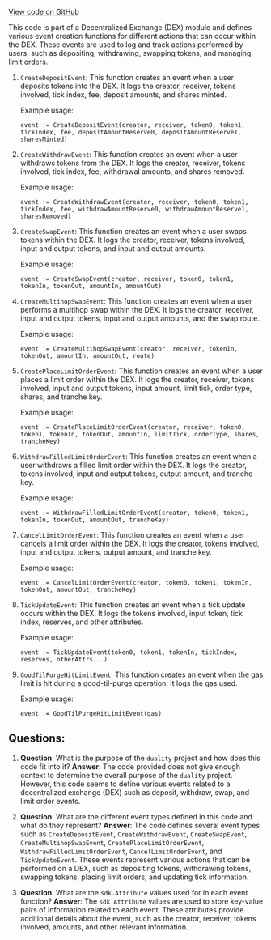[View code on GitHub](https://github.com/duality-labs/duality/types/events.go)

This code is part of a Decentralized Exchange (DEX) module and defines various event creation functions for different actions that can occur within the DEX. These events are used to log and track actions performed by users, such as depositing, withdrawing, swapping tokens, and managing limit orders.

1. `CreateDepositEvent`: This function creates an event when a user deposits tokens into the DEX. It logs the creator, receiver, tokens involved, tick index, fee, deposit amounts, and shares minted.

   Example usage:
   ```
   event := CreateDepositEvent(creator, receiver, token0, token1, tickIndex, fee, depositAmountReserve0, depositAmountReserve1, sharesMinted)
   ```

2. `CreateWithdrawEvent`: This function creates an event when a user withdraws tokens from the DEX. It logs the creator, receiver, tokens involved, tick index, fee, withdrawal amounts, and shares removed.

   Example usage:
   ```
   event := CreateWithdrawEvent(creator, receiver, token0, token1, tickIndex, fee, withdrawAmountReserve0, withdrawAmountReserve1, sharesRemoved)
   ```

3. `CreateSwapEvent`: This function creates an event when a user swaps tokens within the DEX. It logs the creator, receiver, tokens involved, input and output tokens, and input and output amounts.

   Example usage:
   ```
   event := CreateSwapEvent(creator, receiver, token0, token1, tokenIn, tokenOut, amountIn, amountOut)
   ```

4. `CreateMultihopSwapEvent`: This function creates an event when a user performs a multihop swap within the DEX. It logs the creator, receiver, input and output tokens, input and output amounts, and the swap route.

   Example usage:
   ```
   event := CreateMultihopSwapEvent(creator, receiver, tokenIn, tokenOut, amountIn, amountOut, route)
   ```

5. `CreatePlaceLimitOrderEvent`: This function creates an event when a user places a limit order within the DEX. It logs the creator, receiver, tokens involved, input and output tokens, input amount, limit tick, order type, shares, and tranche key.

   Example usage:
   ```
   event := CreatePlaceLimitOrderEvent(creator, receiver, token0, token1, tokenIn, tokenOut, amountIn, limitTick, orderType, shares, trancheKey)
   ```

6. `WithdrawFilledLimitOrderEvent`: This function creates an event when a user withdraws a filled limit order within the DEX. It logs the creator, tokens involved, input and output tokens, output amount, and tranche key.

   Example usage:
   ```
   event := WithdrawFilledLimitOrderEvent(creator, token0, token1, tokenIn, tokenOut, amountOut, trancheKey)
   ```

7. `CancelLimitOrderEvent`: This function creates an event when a user cancels a limit order within the DEX. It logs the creator, tokens involved, input and output tokens, output amount, and tranche key.

   Example usage:
   ```
   event := CancelLimitOrderEvent(creator, token0, token1, tokenIn, tokenOut, amountOut, trancheKey)
   ```

8. `TickUpdateEvent`: This function creates an event when a tick update occurs within the DEX. It logs the tokens involved, input token, tick index, reserves, and other attributes.

   Example usage:
   ```
   event := TickUpdateEvent(token0, token1, tokenIn, tickIndex, reserves, otherAttrs...)
   ```

9. `GoodTilPurgeHitLimitEvent`: This function creates an event when the gas limit is hit during a good-til-purge operation. It logs the gas used.

   Example usage:
   ```
   event := GoodTilPurgeHitLimitEvent(gas)
   ```
## Questions: 
 1. **Question**: What is the purpose of the `duality` project and how does this code fit into it?
   **Answer**: The code provided does not give enough context to determine the overall purpose of the `duality` project. However, this code seems to define various events related to a decentralized exchange (DEX) such as deposit, withdraw, swap, and limit order events.

2. **Question**: What are the different event types defined in this code and what do they represent?
   **Answer**: The code defines several event types such as `CreateDepositEvent`, `CreateWithdrawEvent`, `CreateSwapEvent`, `CreateMultihopSwapEvent`, `CreatePlaceLimitOrderEvent`, `WithdrawFilledLimitOrderEvent`, `CancelLimitOrderEvent`, and `TickUpdateEvent`. These events represent various actions that can be performed on a DEX, such as depositing tokens, withdrawing tokens, swapping tokens, placing limit orders, and updating tick information.

3. **Question**: What are the `sdk.Attribute` values used for in each event function?
   **Answer**: The `sdk.Attribute` values are used to store key-value pairs of information related to each event. These attributes provide additional details about the event, such as the creator, receiver, tokens involved, amounts, and other relevant information.